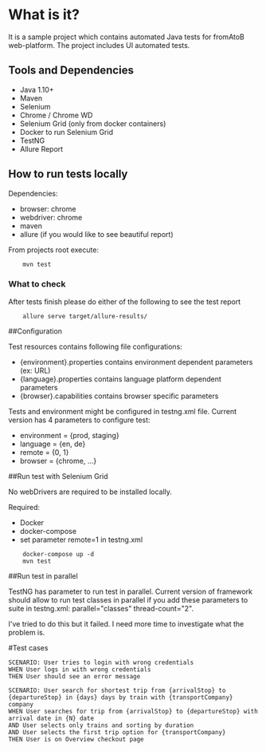 # What is it?

It is a sample project which contains automated Java tests for fromAtoB web-platform.
The project includes UI automated tests.

## Tools and Dependencies
* Java 1.10+
* Maven
* Selenium
* Chrome / Chrome WD
* Selenium Grid (only from docker containers)
* Docker to run Selenium Grid
* TestNG
* Allure Report

## How to run tests locally 

Dependencies:
* browser: chrome
* webdriver: chrome 
* maven
* allure (if you would like to see beautiful report)

From projects root execute:
```{bash}
    mvn test
```

### What to check
After tests finish please do either of the following to see the test report

```{bash}
    allure serve target/allure-results/
```



##Configuration

Test resources contains following file configurations:

* {environment}.properties contains environment dependent parameters (ex: URL)
* {language}.properties contains language platform dependent parameters
* {browser}.capabilities contains browser specific parameters

Tests and environment might be configured in testng.xml file.
Current version has 4 parameters to configure test:

* environment = {prod, staging} 
* language = {en, de}
* remote = {0, 1} 
* browser = {chrome, ...}


##Run test with Selenium Grid

No webDrivers are required to be installed locally.

Required:
- Docker
- docker-compose
- set parameter remote=1 in testng.xml

```{bash}
    docker-compose up -d
    mvn test
```

##Run test in parallel

TestNG has parameter to run test in parallel.
Current version of framework should allow to 
run test classes in parallel if you add these parameters to suite in testng.xml:
parallel="classes" thread-count="2".

I've tried to do this but it failed.
I need more time to investigate what the problem is.

#Test cases

```{gherkin}
SCENARIO: User tries to login with wrong credentials
WHEN User logs in with wrong credentials
THEN User should see an error message

SCENARIO: User search for shortest trip from {arrivalStop} to {departureStop} in {days} days by train with {transportCompany} company
WHEN User searches for trip from {arrivalStop} to {departureStop} with arrival date in {N} date
AND User selects only trains and sorting by duration
AND User selects the first trip option for {transportCompany}
THEN User is on Overview checkout page

```